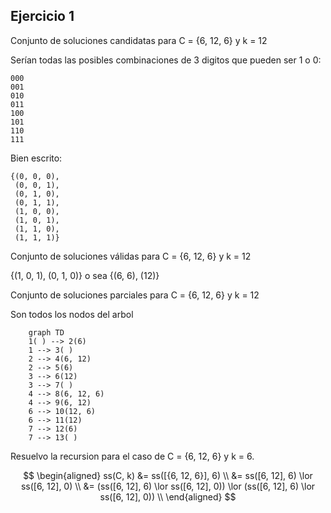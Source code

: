 ## Ejercicio 1

Conjunto de soluciones candidatas para C = {6, 12, 6} y k = 12

Serían todas las posibles combinaciones de 3 digitos que pueden ser 1 o 0:

```
000
001
010
011
100
101
110
111
```

Bien escrito:

```
{(0, 0, 0),
 (0, 0, 1),
 (0, 1, 0),
 (0, 1, 1),
 (1, 0, 0),
 (1, 0, 1),
 (1, 1, 0),
 (1, 1, 1)}
```
Conjunto de soluciones válidas para C = {6, 12, 6} y k = 12

{(1, 0, 1), (0, 1, 0)} o sea {(6, 6), (12)}

Conjunto de soluciones parciales para C = {6, 12, 6} y k = 12

Son todos los nodos del arbol

```mermaid
    graph TD
    1( ) --> 2(6)
    1 --> 3( )
    2 --> 4(6, 12)
    2 --> 5(6)
    3 --> 6(12)
    3 --> 7( )
    4 --> 8(6, 12, 6)
    4 --> 9(6, 12)
    6 --> 10(12, 6)
    6 --> 11(12)
    7 --> 12(6)
    7 --> 13( )
```

Resuelvo la recursion para el caso de C = {6, 12, 6} y k = 6.

$$
\begin{aligned}    
ss(C, k) &= ss([{6, 12, 6}], 6) \\
    &= ss([6, 12], 6) \lor ss([6, 12], 0) \\
    &= (ss([6, 12], 6) \lor ss([6, 12], 0)) \lor (ss([6, 12], 6) \lor ss([6, 12], 0)) \\
\end{aligned}
$$